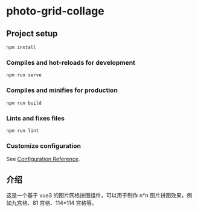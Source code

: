 # photo-grid-collage

## Project setup

```
npm install
```

### Compiles and hot-reloads for development

```
npm run serve
```

### Compiles and minifies for production

```
npm run build
```

### Lints and fixes files

```
npm run lint
```

### Customize configuration

See [Configuration Reference](https://cli.vuejs.org/config/).

## 介绍

这是一个基于 vue3 的图片网格拼图组件，可以用于制作 n\*n 图片拼图效果，例如九宫格、81 宫格、114\*114 宫格等。
